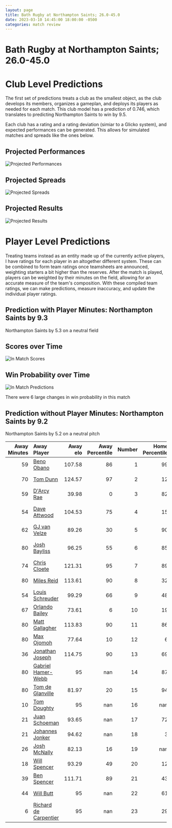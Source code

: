 ```yaml
---  
layout: page  
title: Bath Rugby at Northampton Saints; 26.0-45.0  
date: 2023-03-10 14:45:00 18:00:00 -0500  
categories: match review  
---
```

# Bath Rugby at Northampton Saints; 26.0-45.0

# Club Level Predictions


The first set of predictions treats a club as the smallest object, as the club develops its members, organizes a gameplan, and deploys its players as needed for each match. This club model has a prediction of 0.746, which translates to predicting Northampton Saints to win by 9.5.

Each club has a rating and a rating deviation (simiar to a Glicko system), and expected performances can be generated. This allows for simulated matches and spreads like the ones below.
## Projected Performances


![Projected Performances](plots/performances_2023-03-10-NorthamptonSaints-BathRugby.png)
## Projected Spreads


![Projected Spreads](plots/spreads_2023-03-10-NorthamptonSaints-BathRugby.png)
## Projected Results


![Projected Results](plots/resultbar_2023-03-10-NorthamptonSaints-BathRugby.png)
# Player Level Predictions


Treating teams instead as an entity made up of the currently active players, I have ratings for each player in an altogether different system. These can be combined to form team ratings once teamsheets are announced, weighting starters a bit higher than the reserves. After the match is played, players can be weighted by their minutes on the field, allowing for an accurate measure of the team's composition. With these compiled team ratings, we can make predictions, measure inaccuracy, and update the individual player ratings.
## Prediction with Player Minutes: Northampton Saints by 9.3


Northampton Saints by 5.3 on a neutral field
## Scores over Time


![In Match Scores](plots/recap_scores_2023-03-10-NorthamptonSaints-BathRugby.png)
## Win Probability over Time


![In Match Predictions](plots/recap_prob_2023-03-10-NorthamptonSaints-BathRugby.png)

There were 6 large changes in win probability in this match
## Prediction without Player Minutes: Northampton Saints by 9.2


Northampton Saints by 5.2 on a neutral pitch



|   Away Minutes | Away Player                                                              |   Away elo |   Away Percentile |   Number |   Home Percentile |   Home elo | Home Player                                                             |   Home Minutes |
|---------------:|:-------------------------------------------------------------------------|-----------:|------------------:|---------:|------------------:|-----------:|:------------------------------------------------------------------------|---------------:|
|             59 | [Beno Obano](..//playerfiles//BenoObano_cleaned.md)                      |     107.58 |                86 |        1 |                99 |     128.31 | [Alex Waller](..//playerfiles//AlexWaller_cleaned.md)                   |             64 |
|             70 | [Tom Dunn](..//playerfiles//TomDunn_cleaned.md)                          |     124.57 |                97 |        2 |                12 |      81.18 | [Robbie Smith](..//playerfiles//RobbieSmith_cleaned.md)                 |             70 |
|             59 | [D'Arcy Rae](..//playerfiles//D'ArcyRae_cleaned.md)                      |      39.98 |                 0 |        3 |                82 |     104.77 | [Paul Hill](..//playerfiles//PaulHill_cleaned.md)                       |             64 |
|             54 | [Dave Attwood](..//playerfiles//DaveAttwood_cleaned.md)                  |     104.53 |                75 |        4 |                15 |      81.33 | [Lukhan Salakaia-Loto](..//playerfiles//LukhanSalakaia-Loto_cleaned.md) |             71 |
|             62 | [GJ van Velze](..//playerfiles//GJvanVelze_cleaned.md)                   |      89.26 |                30 |        5 |                90 |     115.02 | [Alex Moon](..//playerfiles//AlexMoon_cleaned.md)                       |             80 |
|             80 | [Josh Bayliss](..//playerfiles//JoshBayliss_cleaned.md)                  |      96.25 |                55 |        6 |                85 |     110.06 | [Angus Scott-Young](..//playerfiles//AngusScott-Young_cleaned.md)       |             80 |
|             74 | [Chris Cloete](..//playerfiles//ChrisCloete_cleaned.md)                  |     121.31 |                95 |        7 |                89 |     114.43 | [Sam Graham](..//playerfiles//SamGraham_cleaned.md)                     |             80 |
|             80 | [Miles Reid](..//playerfiles//MilesReid_cleaned.md)                      |     113.61 |                90 |        8 |                32 |      90.18 | [Juarno Augustus](..//playerfiles//JuarnoAugustus_cleaned.md)           |             70 |
|             54 | [Louis Schreuder](..//playerfiles//LouisSchreuder_cleaned.md)            |      99.29 |                66 |        9 |                48 |      94    | [Tom James](..//playerfiles//TomJames_cleaned.md)                       |             76 |
|             67 | [Orlando Bailey](..//playerfiles//OrlandoBailey_cleaned.md)              |      73.61 |                 6 |       10 |                19 |      83.99 | [Fin Smith](..//playerfiles//FinSmith_cleaned.md)                       |             80 |
|             80 | [Matt Gallagher](..//playerfiles//MattGallagher_cleaned.md)              |     113.83 |                90 |       11 |                86 |     109.73 | [Tommy Freeman](..//playerfiles//TommyFreeman_cleaned.md)               |             80 |
|             80 | [Max Ojomoh](..//playerfiles//MaxOjomoh_cleaned.md)                      |      77.64 |                10 |       12 |                 6 |      72.42 | [Fraser Dingwall](..//playerfiles//FraserDingwall_cleaned.md)           |             76 |
|             36 | [Jonathan Joseph](..//playerfiles//JonathanJoseph_cleaned.md)            |     114.75 |                90 |       13 |                69 |     101.16 | [Matt Proctor](..//playerfiles//MattProctor_cleaned.md)                 |             29 |
|             80 | [Gabriel Hamer-Webb](..//playerfiles//GabrielHamer-Webb_cleaned.md)      |      95    |               nan |       14 |                87 |     111.7  | [Tom Collins](..//playerfiles//TomCollins_cleaned.md)                   |             78 |
|             80 | [Tom de Glanville](..//playerfiles//TomdeGlanville_cleaned.md)           |      81.97 |                20 |       15 |                94 |     124.74 | [James Ramm](..//playerfiles//JamesRamm_cleaned.md)                     |             80 |
|             10 | [Tom Doughty](..//playerfiles//TomDoughty_cleaned.md)                    |      95    |               nan |       16 |               nan |      96.12 | [Tom Cruse](..//playerfiles//TomCruse_cleaned.md)                       |             10 |
|             21 | [Juan Schoeman](..//playerfiles//JuanSchoeman_cleaned.md)                |      93.65 |               nan |       17 |                72 |     100.96 | [Ethan Waller](..//playerfiles//EthanWaller_cleaned.md)                 |             16 |
|             21 | [Johannes Jonker](..//playerfiles//JohannesJonker_cleaned.md)            |      94.62 |               nan |       18 |                 3 |      66.89 | [Alfie Petch](..//playerfiles//AlfiePetch_cleaned.md)                   |             18 |
|             26 | [Josh McNally](..//playerfiles//JoshMcNally_cleaned.md)                  |      82.13 |                16 |       19 |               nan |      95    | [Brandon Nansen](..//playerfiles//BrandonNansen_cleaned.md)             |              9 |
|             18 | [Will Spencer](..//playerfiles//WillSpencer_cleaned.md)                  |      93.29 |                49 |       20 |                12 |      81.53 | [Sam Matavesi](..//playerfiles//SamMatavesi_cleaned.md)                 |             10 |
|             39 | [Ben Spencer](..//playerfiles//BenSpencer_cleaned.md)                    |     111.71 |                89 |       21 |                43 |      92.46 | [Callum Braley](..//playerfiles//CallumBraley_cleaned.md)               |              4 |
|             44 | [Will Butt](..//playerfiles//WillButt_cleaned.md)                        |      95    |               nan |       22 |                61 |      97.7  | [James Grayson](..//playerfiles//JamesGrayson_cleaned.md)               |              4 |
|              6 | [Richard de Carpentier](..//playerfiles//RicharddeCarpentier_cleaned.md) |      95    |               nan |       23 |                29 |      88.75 | [Rory Hutchinson](..//playerfiles//RoryHutchinson_cleaned.md)           |             51 |

